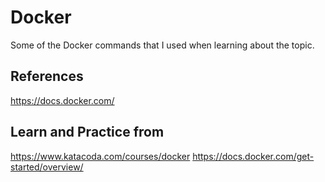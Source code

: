# Docker
Some of the Docker commands that I used when learning about the topic.

## References
https://docs.docker.com/

## Learn and Practice from
https://www.katacoda.com/courses/docker
https://docs.docker.com/get-started/overview/
